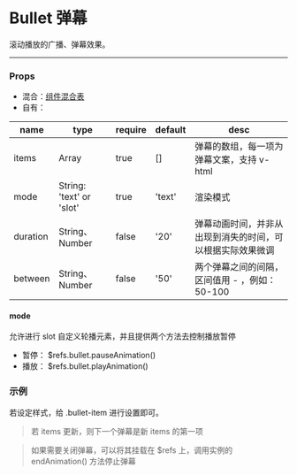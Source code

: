 # Bullet 弹幕

滚动播放的广播、弹幕效果。

---

### Props

- 混合：[组件混合表](docs/components/mixins/Components.md)
- 自有：

| name     | type                     | require | default | desc                                                       |
| -------- | ------------------------ | ------- | ------- | ---------------------------------------------------------- |
| items    | Array                    | true    | []      | 弹幕的数组，每一项为弹幕文案，支持 v-html                  |
| mode     | String: 'text' or 'slot' | true    | 'text'  | 渲染模式                                                   |
| duration | String、Number           | false   | '20'    | 弹幕动画时间，并非从出现到消失的时间，可以根据实际效果微调 |
| between  | String、Number           | false   | '50'    | 两个弹幕之间的间隔，区间值用 - ，例如：50-100              |

#### mode

允许进行 slot 自定义轮播元素，并且提供两个方法去控制播放暂停

- 暂停： \$refs.bullet.pauseAnimation()
- 播放： \$refs.bullet.playAnimation()

### 示例

若设定样式，给 .bullet-item 进行设置即可。

<vuep template="#example" :options="{ theme: 'neo' }"></vuep>

<script v-pre type="text/x-template" id="example">
<template>
  <a-section w="250px" h="200px" bg-c="#ddd">
    <a-bullet
      position
      top="0"
      left="0"
      right="0"
      height="48px"
      :items="bullet"
    ></a-bullet>

     <a-bullet
      ref="bullet"
      mode="slot"
      position
      bottom="0"
      left="0"
      right="0"
      height="48px"
      :items="bullet"
    >
      <a-section slot-scope="scope" @a-tap="test(scope.data)">slot:{{ scope.data }}</a-section>
    </a-bullet>
  </a-section>
</template>

<script>
  export default {
    data() {
      return {
        bullet: [
          '啦啦啦啦啦啦啦啦啦啦啦啦啦啦啦',
          '哈哈哈哈哈哈哈哈哈哈哈哈哈哈哈哈哈哈哈哈',
          '呀呀呀呀呀呀呀呀呀呀呀呀呀呀呀',
          '哈哈哈哈哈哈哈哈哈哈哈哈哈哈哈哈哈哈哈哈',
          '呀呀呀呀呀呀呀呀呀呀呀呀呀呀呀'
        ]
      }
    },

    mounted() {
      let i = true

      setInterval(()=> {
        const ref = this.$refs.bullet

        if (i) {
          ref.pauseAnimation()
        } else {
          ref.playAnimation()
        }

        i = !i
      }, 5000)
    }
  }
</script>

<style>
  .bullet-item {
    display: inline-block;
    padding: 0 30px;
    font-size: 22px;
    font-weight: 500;
    background-color: rgba(137, 0, 144, 0.8);
    color: #ffffff;
    white-space: nowrap;
    border-radius: 24px;
    line-height: 48px;
  }
</style>
</script>

> 若 items 更新，则下一个弹幕是新 items 的第一项

> 如果需要关闭弹幕，可以将其挂载在 \$refs 上，调用实例的 endAnimation() 方法停止弹幕
